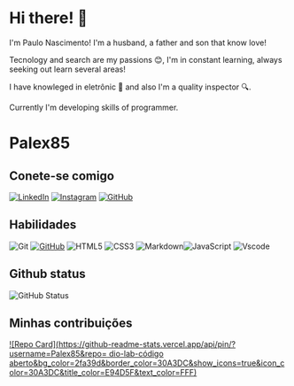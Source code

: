 # Hi there! 👋


I'm Paulo Nascimento!
I'm a husband, a father  and son that know love!

Tecnology and search are my passions 😊, I'm in constant learning, always seeking out learn several areas!

I have knowleged in eletrônic 🔧 and also I'm a quality inspector 🔍.

Currently I'm developing skills of programmer.


# Palex85
## Conete-se comigo
[![LinkedIn](https://img.shields.io/badge/LinkedIn-0077B5?style=for-the-badge&logo=linkedin&logoColor=white)](https://www.linkedin.com/in/SEUUSERNAME/)
[![Instagram](https://img.shields.io/badge/-Instagram-%23E4405F?style=for-the-badge&logo=instagram&logoColor=white)](https://www.instagram.com/SEUUSERNAME/)
[![GitHub](https://img.shields.io/badge/GitHub-100000?style=for-the-badge&logo=github&logoColor=white)](https://github.com/Palex85)
## Habilidades
![Git](https://img.shields.io/badge/GIT-E44C30?style=for-the-badge&logo=git&logoColor=white) [![GitHub](https://img.shields.io/badge/GitHub-100000?style=for-the-badge&logo=github&logoColor=white)](https://github.com/SEUUSERNAME) ![HTML5](https://img.shields.io/badge/HTML5-E34F26?style=for-the-badge&logo=html5&logoColor=white) ![CSS3](https://img.shields.io/badge/CSS3-1572B6?style=for-the-badge&logo=css3&logoColor=white)
![Markdown](https://img.shields.io/badge/Markdown-000?style=for-the-badge&logo=markdown)![JavaScript](https://img.shields.io/badge/JavaScript-F7DF1E?style=for-the-badge&logo=javascript&logoColor=black) ![Vscode](https://img.shields.io/badge/Vscode-007ACC?style=for-the-badge&logo=visual-studio-code&logoColor=white) 
## Github status
![GitHub Status](https://github-readme-stats.vercel.app/api?username=Palex85&theme=transparent&bg_color=009&border_color=30A3DC&show_icons=true&icon_color=30A3DC&title_color=E94D5E&text_color=FFF)
## Minhas contribuições
[![Repo Card](https://github-readme-stats.vercel.app/api/pin/?username=Palex85&repo=
dio-lab-código aberto&bg_color=2fa39d&border_color=30A3DC&show_icons=true&icon_color=30A3DC&title_color=E94D5F&text_color=FFF)](https://github.com/Palex85/SEUREPOSITORIO)
